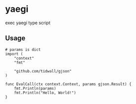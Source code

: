 # yaegi 

exec yaegi type script

## Usage

```text
# params is dict
import (
    "context"
    "fmt"
    
    "github.com/tidwall/gjson"
)

func EvalCall(ctx context.Context, params gjson.Result) {
	fmt.Println(params)
	fmt.Println("Hello, World!")
}
```